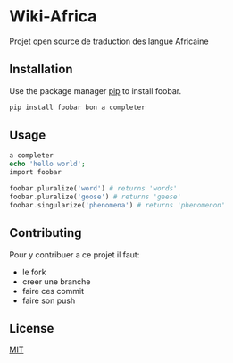 # Wiki-Africa

Projet open source de traduction des langue Africaine

## Installation

Use the package manager [pip](https://pip.pypa.io/en/stable/) to install foobar.

```bash
pip install foobar bon a completer
```

## Usage

```php
a completer
echo 'hello world';
import foobar

foobar.pluralize('word') # returns 'words'
foobar.pluralize('goose') # returns 'geese'
foobar.singularize('phenomena') # returns 'phenomenon'

```

## Contributing
Pour y contribuer a ce projet il faut:
- le fork
- creer une branche
- faire ces commit
- faire son push

## License
[MIT](https://choosealicense.com/licenses/mit/)
